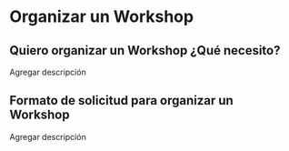 # Organizar un Workshop

## Quiero organizar un Workshop ¿Qué necesito?

Agregar descripción

## Formato de solicitud para organizar un Workshop

Agregar descripción

